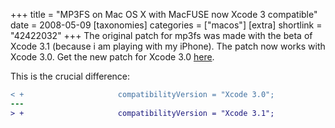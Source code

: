 +++
title = "MP3FS on Mac OS X with MacFUSE now Xcode 3 compatible"
date = 2008-05-09
[taxonomies]
categories = ["macos"]
[extra]
shortlink = "42422032"
+++
The original patch for mp3fs was made with the beta of Xcode 3.1 (because i am playing with my iPhone).
The patch now works with Xcode 3.0. Get the new patch for Xcode 3.0 [here](patch-mp3fs-012).

This is the crucial difference:

```diff
< +                     compatibilityVersion = "Xcode 3.0";
---
> +                     compatibilityVersion = "Xcode 3.1";
```
